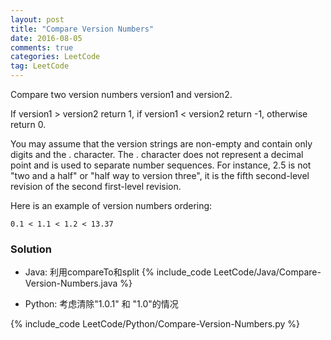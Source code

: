 ```yaml
---
layout: post
title: "Compare Version Numbers"
date: 2016-08-05
comments: true
categories: LeetCode
tag: LeetCode
---
```



Compare two version numbers version1 and version2.

If version1 > version2 return 1, if version1 < version2 return -1, otherwise return 0.

You may assume that the version strings are non-empty and contain only digits and the . character.
The . character does not represent a decimal point and is used to separate number sequences.
For instance, 2.5 is not "two and a half" or "half way to version three", it is the fifth second-level revision of the second first-level revision.

Here is an example of version numbers ordering:

`0.1 < 1.1 < 1.2 < 13.37`

<!--more-->
### Solution
* Java: 利用compareTo和split
{% include_code LeetCode/Java/Compare-Version-Numbers.java %}


* Python: 考虑清除"1.0.1" 和 "1.0"的情况

{% include_code LeetCode/Python/Compare-Version-Numbers.py %}
